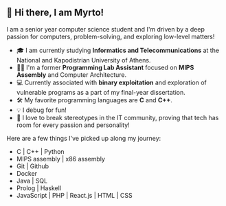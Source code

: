## 👋 Hi there, I am Myrto!

I am a senior year computer science student and I'm driven by a deep passion for computers, problem-solving, and exploring low-level matters!

- 🎓 I am currently studying **Informatics and Telecommunications** at the National and Kapodistrian University of Athens.
- 🧑‍🏫 I'm a former **Programming Lab Assistant** focused on **MIPS Assembly** and Computer Architecture.
- 💻 Currently associated with **binary exploitation** and exploration of vulnerable programs as a part of my final-year dissertation.
- 🛠️ My favorite programming languages are **C** and **C++**.
- 💡 I debug for fun!
- 🎀 I love to break stereotypes in the IT community, proving that tech has room for every passion and personality!

Here are a few things I've picked up along my journey:
- C | C++ | Python
- MIPS assembly | x86 assembly
- Git | Github
- Docker
- Java | SQL
- Prolog | Haskell
- JavaScript | PHP | React.js | HTML | CSS



